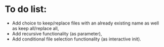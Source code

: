 # To do list:
- Add choice to keep/replace files with an already existing name as well as keep all/replace all,
- Add recursive functionality (as parameter),
- Add conditional file selection functionality (as interactive init).
